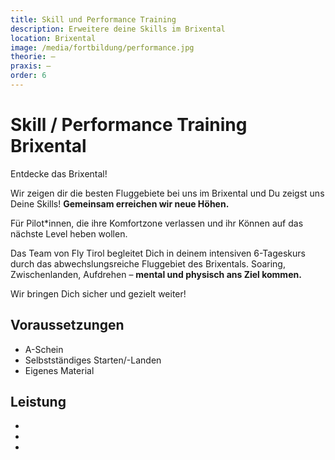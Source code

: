 ```yaml
---
title: Skill und Performance Training
description: Erweitere deine Skills im Brixental 
location: Brixental
image: /media/fortbildung/performance.jpg
theorie: –
praxis: –
order: 6
---
```


# Skill / Performance Training Brixental

Entdecke das Brixental!

Wir zeigen dir die besten Fluggebiete bei uns im Brixental und Du zeigst uns Deine Skills! **Gemeinsam erreichen wir neue Höhen.**

Für Pilot*innen, die ihre Komfortzone verlassen und ihr Können auf das nächste Level heben wollen. 

Das Team von Fly Tirol begleitet Dich in deinem intensiven 6-Tageskurs durch das abwechslungsreiche Fluggebiet des Brixentals.
Soaring, Zwischenlanden, Aufdrehen – **mental und physisch ans Ziel kommen.** 

Wir bringen Dich sicher und gezielt weiter!

## Voraussetzungen

* A-Schein
* Selbstständiges Starten/-Landen
* Eigenes Material

## Leistung

*
*
*
